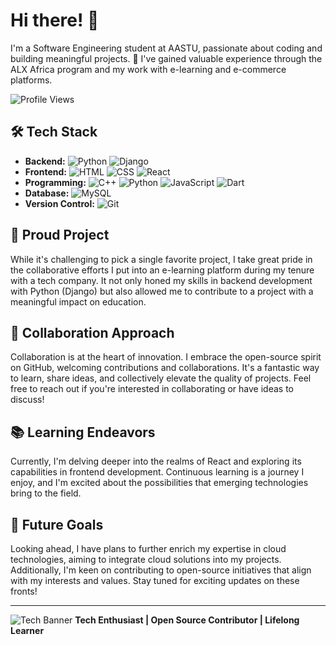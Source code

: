 # Hi there! 👋

I'm a Software Engineering student at AASTU, passionate about coding and building meaningful projects. 🚀 I've gained valuable experience through the ALX Africa program and my work with e-learning and e-commerce platforms.

![Profile Views](https://komarev.com/ghpvc/?username=your-username&color=blue)

## 🛠️ Tech Stack
- **Backend:** ![Python](https://img.icons8.com/color/48/000000/python.png) ![Django](https://img.icons8.com/color/48/000000/django.png)
- **Frontend:** ![HTML](https://img.icons8.com/color/48/000000/html.png) ![CSS](https://img.icons8.com/color/48/000000/css.png) ![React](https://img.icons8.com/color/48/000000/react-native.png)
- **Programming:** ![C++](https://img.icons8.com/color/48/000000/c-plus-plus-logo.png) ![Python](https://img.icons8.com/color/48/000000/python.png) ![JavaScript](https://img.icons8.com/color/48/000000/javascript.png) ![Dart](https://img.icons8.com/color/48/000000/dart.png)
- **Database:** ![MySQL](https://img.icons8.com/ios/50/000000/mysql-logo.png)
- **Version Control:** ![Git](https://img.icons8.com/color/48/000000/git.png)


## 🚀 Proud Project
While it's challenging to pick a single favorite project, I take great pride in the collaborative efforts I put into an e-learning platform during my tenure with a tech company. It not only honed my skills in backend development with Python (Django) but also allowed me to contribute to a project with a meaningful impact on education.

## 🤝 Collaboration Approach
Collaboration is at the heart of innovation. I embrace the open-source spirit on GitHub, welcoming contributions and collaborations. It's a fantastic way to learn, share ideas, and collectively elevate the quality of projects. Feel free to reach out if you're interested in collaborating or have ideas to discuss!

## 📚 Learning Endeavors
Currently, I'm delving deeper into the realms of React and exploring its capabilities in frontend development. Continuous learning is a journey I enjoy, and I'm excited about the possibilities that emerging technologies bring to the field.

## 🎯 Future Goals
Looking ahead, I have plans to further enrich my expertise in cloud technologies, aiming to integrate cloud solutions into my projects. Additionally, I'm keen on contributing to open-source initiatives that align with my interests and values. Stay tuned for exciting updates on these fronts!

---

![Tech Banner](https://img.icons8.com/bubbles/50/000000/code.png) **Tech Enthusiast | Open Source Contributor | Lifelong Learner**

